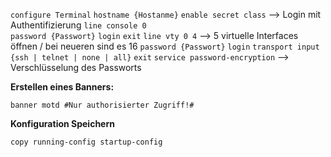 ``configure Terminal``
``hostname {Hostanme}``
`enable secret class`     --> Login mit Authentifizierung
`line console 0`               
`password {Passwort}`
`login`
`exit`
`line vty 0 4`                 --> 5 virtuelle Interfaces öffnen / bei neueren sind es 16
`password {Passwort}`
`login`
`transport input {ssh | telnet | none | all}`
`exit`
`service password-encryption`  --> Verschlüsselung des Passworts

**Erstellen eines Banners:**

``banner motd #Nur authorisierter Zugriff!#``

**Konfiguration Speichern**

``copy running-config startup-config``




